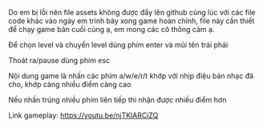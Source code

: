 Do em bị lỗi nên file assets không được đẩy lên github cùng lúc với các file code khác vào ngày em trình bày xong game hoàn chỉnh, file này cần thiết để chạy game bản cuối cùng ạ, em mong các cô thông cảm ạ.

Để chọn level và chuyển level dùng phím enter và mũi tên trái phải

Thoát ra/pause dùng phím esc

Nội dung game là nhấn các phím a/w/e/r/t khớp với nhịp điệu bản nhạc đã cho, khớp càng nhiều điểm càng cao

Nếu nhấn trúng nhiều phím liên tiếp thì nhận được nhiều điểm hơn

Link gameplay: https://youtu.be/njTKlARCiZQ
